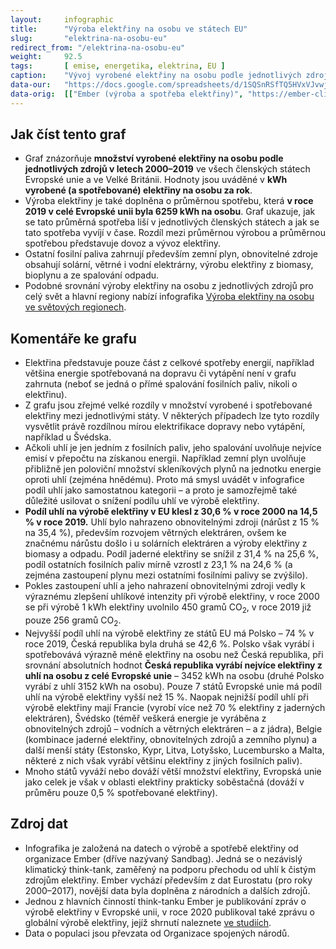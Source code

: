 ```yaml
---
layout:     infographic
title:      "Výroba elektřiny na osobu ve státech EU"
slug:       "elektrina-na-osobu-eu"
redirect_from: "/elektrina-na-osobu-eu"
weight:     92.5
tags:       [ emise, energetika, elektrina, EU ]
caption:    "Vývoj vyrobené elektřiny na osobu podle jednotlivých zdrojů v letech 2000–2019 a srovnání se spotřebou pro členské státy Evropské unie a Velkou Británii. Hodnoty jsou uváděné v kWh na osobu za rok."
data-our:   "https://docs.google.com/spreadsheets/d/1SQSnRSfTQ5HVxVJvwj4igfl22hyblYVjDo_INceKy4I"
data-orig:  [["Ember (výroba a spotřeba elektřiny)", "https://ember-climate.org/project/data-global-electricity-review/"], ["OSN (populace)", "https://population.un.org/wpp/Download/Files/1_Indicators%20(Standard)/EXCEL_FILES/1_Population/WPP2019_POP_F01_1_TOTAL_POPULATION_BOTH_SEXES.xlsx"]]
---
```


## Jak číst tento graf

* Graf znázorňuje **množství vyrobené elektřiny na osobu podle jednotlivých zdrojů v letech 2000–2019** ve všech členských státech Evropské unie a ve Velké Británii. Hodnoty jsou uváděné v **kWh vyrobené (a spotřebované) elektřiny na osobu za rok**.
* Výroba elektřiny je také doplněna o průměrnou spotřebu, která **v roce 2019 v celé Evropské unii byla 6259 kWh na osobu**. Graf ukazuje, jak se tato průměrná spotřeba liší v jednotlivých členských státech a jak se tato spotřeba vyvíjí v čase. Rozdíl mezi průměrnou výrobou a průměrnou spotřebou představuje dovoz a vývoz elektřiny.
* Ostatní fosilní paliva zahrnují především zemní plyn, obnovitelné zdroje obsahují solární, větrné i vodní elektrárny, výrobu elektřiny z biomasy, bioplynu a ze spalování odpadu.
* Podobné srovnání výroby elektřiny na osobu z jednotlivých zdrojů pro celý svět a hlavní regiony nabízí infografika [Výroba elektřiny na osobu ve světových regionech](/infografiky/elektrina-na-osobu-svet).

## Komentáře ke grafu
* Elektřina představuje pouze část z celkové spotřeby energií, například většina energie spotřebovaná na dopravu či vytápění není v grafu zahrnuta (neboť se jedná o přímé spalování fosilních paliv, nikoli o elektřinu).
* Z grafu jsou zřejmé velké rozdíly v množství vyrobené i spotřebované elektřiny mezi jednotlivými státy. V některých případech lze tyto rozdíly vysvětlit právě rozdílnou mírou elektrifikace dopravy nebo vytápění, například u Švédska.
* Ačkoli uhlí je jen jedním z fosilních paliv, jeho spalování uvolňuje nejvíce emisí v přepočtu na získanou energii. Například zemní plyn uvolňuje přibližně jen poloviční množství skleníkových plynů na jednotku energie oproti uhlí (zejména hnědému). Proto má smysl uvádět v infografice podíl uhlí jako samostatnou kategorii – a proto je samozřejmě také důležité usilovat o snížení podílu uhlí ve výrobě elektřiny.
* **Podíl uhlí na výrobě elektřiny v EU klesl z 30,6 % v roce 2000 na 14,5 % v roce 2019.** Uhlí bylo nahrazeno obnovitelnými zdroji (nárůst z 15 % na 35,4 %), především rozvojem větrných elektráren, ovšem ke značnému nárůstu došlo i u solárních elektráren a výroby elektřiny z biomasy a odpadu. Podíl jaderné elektřiny se snížil z 31,4 % na 25,6 %, podíl ostatních fosilních paliv mírně vzrostl z 23,1 % na 24,6 % (a zejména zastoupení plynu mezi ostatními fosilními palivy se zvýšilo).
* Pokles zastoupení uhlí a jeho nahrazení obnovitelnými zdroji vedly k výraznému zlepšení uhlíkové intenzity při výrobě elektřiny, v roce 2000 se při výrobě 1 kWh elektřiny uvolnilo 450 gramů CO<sub>2</sub>, v roce 2019 již pouze 256 gramů CO<sub>2</sub>.
* Nejvyšší podíl uhlí na výrobě elektřiny ze států EU má Polsko – 74 % v roce 2019, Česká republika byla druhá se 42,6 %. Polsko však vyrábí i spotřebovává výrazně méně elektřiny na osobu než Česká republika, při srovnání absolutních hodnot **Česká republika vyrábí nejvíce elektřiny z uhlí na osobu z celé Evropské unie** – 3452 kWh na osobu (druhé Polsko vyrábí z uhlí 3152 kWh na osobu). Pouze 7 států Evropské unie má podíl uhlí na výrobě elektřiny vyšší než 15 %. Naopak nejnižší podíl uhlí při výrobě elektřiny mají Francie (vyrobí více než 70 % elektřiny z jaderných elektráren), Švédsko (téměř veškerá energie je vyráběna z obnovitelných zdrojů – vodních a větrných elektráren – a z jádra), Belgie (kombinace jaderné elektřiny, obnovitelných zdrojů a zemního plynu) a další menší státy (Estonsko, Kypr, Litva, Lotyšsko, Lucembursko a Malta, některé z nich však vyrábí většinu elektřiny z jiných fosilních paliv).
* Mnoho států vyváží nebo dováží větší množství elektřiny, Evropská unie jako celek je však v oblasti elektřiny prakticky soběstačná (dováží v průměru pouze 0,5 % spotřebované elektřiny).

## Zdroj dat

* Infografika je založená na datech o výrobě a spotřebě elektřiny od organizace Ember (dříve nazývaný Sandbag). Jedná se o nezávislý klimatický think-tank, zaměřený na podporu přechodu od uhlí k čistým zdrojům elektřiny. Ember vychází především z dat Eurostatu (pro roky 2000–2017), novější data byla doplněna z národních a dalších zdrojů.
* Jednou z hlavních činností think-tanku Ember je publikování zpráv o výrobě elektřiny v Evropské unii, v roce 2020 publikoval také zprávu o globální výrobě elektřiny, jejíž shrnutí naleznete [ve studiích](/studie/2020_globalni-zprava-o-elektrine).
* Data o populaci jsou převzata od Organizace spojených národů.
